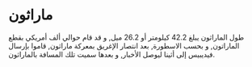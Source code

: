 # ماراثون

طول الماراثون يبلغ 42.2 كيلومتر أو 26.2 ميل, و قد قام حوالي ألف أمريكي بقطع
الماراتون, و بحسب الاسطورة, بعد انتصار الإغريق بمعركة ماراثون, قاموا بإرسال
فيديبيس إلى أثينا ليوصل الأخبار, و بعدها سميت تلك المسافة بالماراثون.
